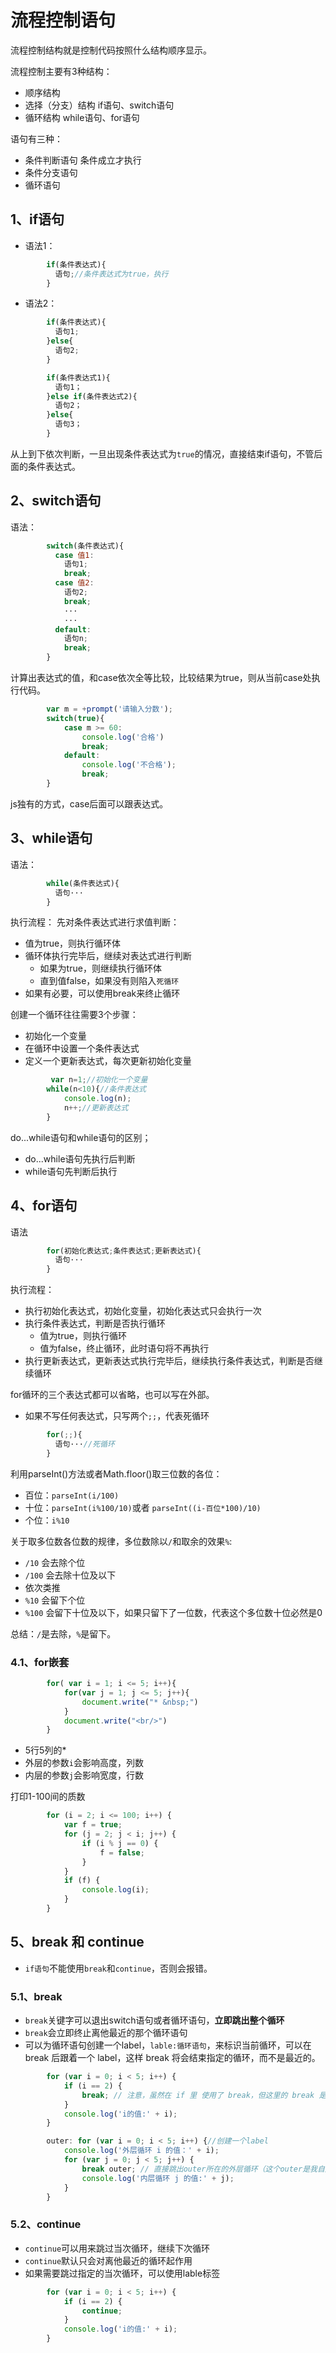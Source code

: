 # 流程控制语句

流程控制结构就是控制代码按照什么结构顺序显示。

流程控制主要有3种结构：

- 顺序结构
- 选择（分支）结构  if语句、switch语句
- 循环结构  while语句、for语句

语句有三种：

- 条件判断语句 条件成立才执行
- 条件分支语句
- 循环语句

## 1、if语句

- 语法1：

````js
        if(条件表达式){
          语句;//条件表达式为true，执行
        }
````

- 语法2：

````js
        if(条件表达式){
          语句1;
        }else{
          语句2;
        }
````

````js
        if(条件表达式1){
          语句1；
        }else if(条件表达式2){
          语句2；
        }else{
          语句3；
        }
````

从上到下依次判断，一旦出现条件表达式为`true`的情况，直接结束if语句，不管后面的条件表达式。

## 2、switch语句

语法：

````js
        switch(条件表达式){
          case 值1:
            语句1;
            break;
          case 值2:
            语句2;
            break;
            ···
            ···
          default:
            语句n;
            break;
        }
````

计算出表达式的值，和case依次全等比较，比较结果为true，则从当前case处执行代码。

````js
        var m = +prompt('请输入分数');
        switch(true){
            case m >= 60: 
                console.log('合格')
                break;
            default:
                console.log('不合格');
                break;
        }
````

js独有的方式，case后面可以跟表达式。

## 3、while语句

语法：

````js
        while(条件表达式){
          语句···
        }
````

执行流程：
先对条件表达式进行求值判断：

- 值为true，则执行循环体
- 循环体执行完毕后，继续对表达式进行判断
  - 如果为true，则继续执行循环体
  - 直到值false，如果没有则陷入`死循环`
- 如果有必要，可以使用break来终止循环

创建一个循环往往需要3个步骤：

- 初始化一个变量
- 在循环中设置一个条件表达式
- 定义一个更新表达式，每次更新初始化变量

````js
         var n=1;//初始化一个变量
        while(n<10){//条件表达式
            console.log(n);
            n++;//更新表达式
        }
````

do...while语句和while语句的区别；

- do...while语句先执行后判断
- while语句先判断后执行

## 4、for语句

语法

````js
        for(初始化表达式;条件表达式;更新表达式){
          语句···
        }
````

执行流程：

- 执行初始化表达式，初始化变量，初始化表达式只会执行一次
- 执行条件表达式，判断是否执行循环
  - 值为true，则执行循环
  - 值为false，终止循环，此时语句将不再执行
- 执行更新表达式，更新表达式执行完毕后，继续执行条件表达式，判断是否继续循环

for循环的三个表达式都可以省略，也可以写在外部。

- 如果不写任何表达式，只写两个`;;`，代表死循环

````js
        for(;;){
          语句···//死循环
        }
````

利用parseInt()方法或者Math.floor()取三位数的各位：

- 百位：`parseInt(i/100)`
- 十位：`parseInt(i%100/10)`或者 `parseInt((i-百位*100)/10)`
- 个位：`i%10`

关于取多位数各位数的规律，多位数除以`/`和取余的效果`%`:

- `/10`  会去除个位
- `/100` 会去除十位及以下
- 依次类推
- `%10` 会留下个位
- `%100` 会留下十位及以下，如果只留下了一位数，代表这个多位数十位必然是0

总结：`/`是去除，`%`是留下。

### 4.1、for嵌套

````js
        for( var i = 1; i <= 5; i++){
            for(var j = 1; j <= 5; j++){
                document.write("* &nbsp;")
            }
            document.write("<br/>")
        }
````

- 5行5列的*
- 外层的参数`i`会影响高度，列数
- 内层的参数`j`会影响宽度，行数

打印1-100间的质数

````js
        for (i = 2; i <= 100; i++) {
            var f = true;
            for (j = 2; j < i; j++) {
                if (i % j == 0) {
                    f = false;
                }
            }
            if (f) {
                console.log(i);
            }
        }
````

## 5、break 和 continue

- `if语句`不能使用`break`和`continue`，否则会报错。

### 5.1、break

- `break`关键字可以退出switch语句或者循环语句，**立即跳出整个循环**
- `break`会立即终止离他最近的那个循环语句
- 可以为循环语句创建一个label，`lable:循环语句`，来标识当前循环，可以在 break 后跟着一个 label，这样 break 将会结束指定的循环，而不是最近的。

````js
        for (var i = 0; i < 5; i++) {
            if (i == 2) {
                break; // 注意，虽然在 if 里 使用了 break，但这里的 break 是服务于外面的 for 循环。
            }
            console.log('i的值:' + i);
        }
````

````js
        outer: for (var i = 0; i < 5; i++) {//创建一个label
            console.log('外层循环 i 的值：' + i);
            for (var j = 0; j < 5; j++) {
                break outer; // 直接跳出outer所在的外层循环（这个outer是我自定义的label）
                console.log('内层循环 j 的值:' + j);
            }
        }
````

### 5.2、continue

- `continue`可以用来跳过当次循环，继续下次循环
- `continue`默认只会对离他最近的循环起作用
- 如果需要跳过指定的当次循环，可以使用lable标签

````js
        for (var i = 0; i < 5; i++) {
            if (i == 2) {
                continue; 
            }
            console.log('i的值:' + i);
        }
````

## 